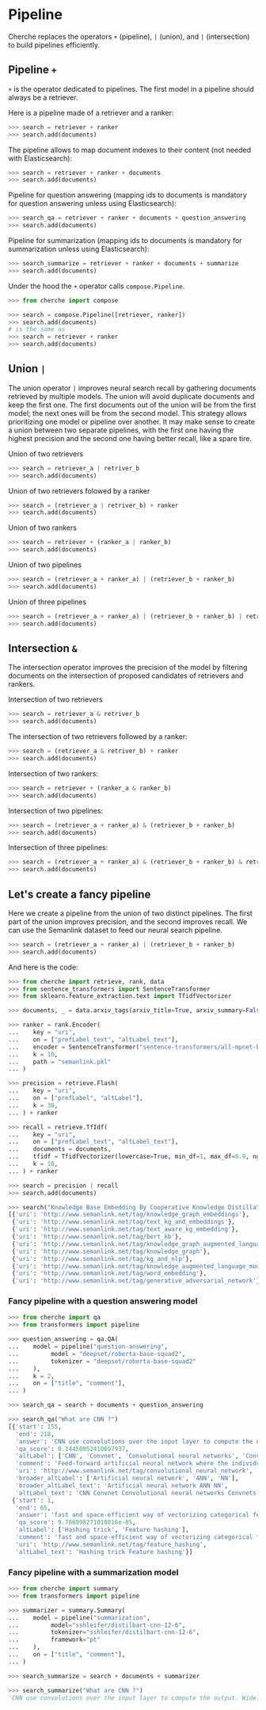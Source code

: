 # Pipeline

Cherche replaces the operators `+` (pipeline), `|` (union), and `|` (intersection) to build pipelines efficiently.

## Pipeline `+`

`+` is the operator dedicated to pipelines. The first model in a pipeline should always be a retriever.

Here is a pipeline made of a retriever and a ranker:

```python
>>> search = retriever + ranker
>>> search.add(documents)
```

The pipeline allows to map document indexes to their content (not needed with Elasticsearch):

```python
>>> search = retriever + ranker + documents
>>> search.add(documents)
```

Pipeline for question answering (mapping ids to documents is mandatory for question answering unless using Elasticsearch):

```python
>>> search_qa = retriever + ranker + documents + question_answering
>>> search.add(documents)
```

Pipeline for summarization (mapping ids to documents is mandatory for summarization unless using Elasticsearch):

```python
>>> search_summarize = retriever + ranker + documents + summarize
>>> search.add(documents)
```

Under the hood the `+` operator calls `compose.Pipeline`.

```python
>>> from cherche import compose

>>> search = compose.Pipeline([retriever, ranker])
>>> search.add(documents)
# is the same as
>>> search = retriever + ranker
>>> search.add(documents)
```

## Union `|`

The union operator `|` improves neural search recall by gathering documents retrieved by multiple models. The union will avoid duplicate documents and keep the first one. The first documents out of the union will be from the first model; the next ones will be from the second model. This strategy allows prioritizing one model or pipeline over another. It may make sense to create a union between two separate pipelines, with the first one having the highest precision and the second one having better recall, like a spare tire.

Union of two retrievers

```python
>>> search = retriever_a | retriver_b
>>> search.add(documents)
```

Union of two retrievers folowed by a ranker

```python
>>> search = (retriever_a | retriver_b) + ranker
>>> search.add(documents)
```

Union of two rankers

```python
>>> search = retriever + (ranker_a | ranker_b)
>>> search.add(documents)
```

Union of two pipelines

```python
>>> search = (retriever_a + ranker_a) | (retriever_b + ranker_b)
>>> search.add(documents)
```

Union of three pipelines

```python
>>> search = (retriever_a + ranker_a) | (retriever_b + ranker_b) | retriever_c
>>> search.add(documents)
```

## Intersection `&`

The intersection operator improves the precision of the model by filtering documents on the intersection of proposed candidates of retrievers and rankers.

Intersection of two retrievers

```python
>>> search = retriever_a & retriver_b
>>> search.add(documents)
```

The intersection of two retrievers followed by a ranker:

```python
>>> search = (retriever_a & retriver_b) + ranker
>>> search.add(documents)
```

Intersection of two rankers:

```python
>>> search = retriever + (ranker_a & ranker_b)
>>> search.add(documents)
```

Intersection of two pipelines:

```python
>>> search = (retriever_a + ranker_a) & (retriever_b + ranker_b)
>>> search.add(documents)
```

Intersection of three pipelines:

```python
>>> search = (retriever_a + ranker_a) & (retriever_b + ranker_b) & retriever_c
>>> search.add(documents)
```

## Let's create a fancy pipeline

Here we create a pipeline from the union of two distinct pipelines. The first part of the union improves precision, and the second improves recall. We can use the Semanlink dataset to feed our neural search pipeline.

```python
>>> search = (retriever_a + ranker_a) | (retriever_b + ranker_b)
>>> search.add(documents)
```

And here is the code:

```python
>>> from cherche import retrieve, rank, data
>>> from sentence_transformers import SentenceTransformer
>>> from sklearn.feature_extraction.text import TfidfVectorizer

>>> documents, _ = data.arxiv_tags(arxiv_title=True, arxiv_summary=False, comment=False)

>>> ranker = rank.Encoder(
...    key = "uri",
...    on = ["prefLabel_text", "altLabel_text"],
...    encoder = SentenceTransformer("sentence-transformers/all-mpnet-base-v2").encode,
...    k = 10,
...    path = "semanlink.pkl"
... )

>>> precision = retrieve.Flash(
...    key = "uri",
...    on = ["prefLabel", "altLabel"], 
...    k = 30,
... ) + ranker

>>> recall = retrieve.TfIdf(
...    key = "uri",
...    on = ["prefLabel_text", "altLabel_text"], 
...    documents = documents,
...    tfidf = TfidfVectorizer(lowercase=True, min_df=1, max_df=0.9, ngram_range=(3, 7), analyzer="char"), 
...    k = 10,
... ) + ranker

>>> search = precision | recall
>>> search.add(documents)

>>> search("Knowledge Base Embedding By Cooperative Knowledge Distillation")
[{'uri': 'http://www.semanlink.net/tag/knowledge_graph_embeddings'},
 {'uri': 'http://www.semanlink.net/tag/text_kg_and_embeddings'},
 {'uri': 'http://www.semanlink.net/tag/text_aware_kg_embedding'},
 {'uri': 'http://www.semanlink.net/tag/bert_kb'},
 {'uri': 'http://www.semanlink.net/tag/knowledge_graph_augmented_language_models'},
 {'uri': 'http://www.semanlink.net/tag/knowledge_graph'},
 {'uri': 'http://www.semanlink.net/tag/kg_and_nlp'},
 {'uri': 'http://www.semanlink.net/tag/knowledge_augmented_language_models'},
 {'uri': 'http://www.semanlink.net/tag/word_embedding'},
 {'uri': 'http://www.semanlink.net/tag/generative_adversarial_network'}]
```

### Fancy pipeline with a question answering model

```python
>>> from cherche import qa
>>> from transformers import pipeline

>>> question_answering = qa.QA(
...    model = pipeline("question-answering", 
...         model = "deepset/roberta-base-squad2", 
...         tokenizer = "deepset/roberta-base-squad2"
...    ),
...    k = 2,
...    on = ["title", "comment"],
... )

>>> search_qa = search + documents + question_answering

>>> search_qa("What are CNN ?")
[{'start': 155,
  'end': 218,
  'answer': 'CNN use convolutions over the input layer to compute the output',
  'qa_score': 0.14450952410697937,
  'altLabel': ['CNN', 'Convnet', 'Convolutional neural networks', 'Convnets'],
  'comment': 'Feed-forward artificial neural network where the individual neurons are tiled in such a way that they respond to overlapping regions in the visual field. CNN use convolutions over the input layer to compute the output. Widely used models for image and video recognition.\r\n\r\nMain assumption: Data are compositional, they are formed of patterns that are:\r\n\r\n- Local\r\n- Stationary\r\n- Multi-scale (hierarchical)\r\n\r\nConvNets leverage the compositionality structure: They extract compositional features and feed them to classifier, recommender, etc (end-to-end).',
  'uri': 'http://www.semanlink.net/tag/convolutional_neural_network',
  'broader_altLabel': ['Artificial neural network', 'ANN', 'NN'],
  'broader_altLabel_text': 'Artificial neural network ANN NN',
  'altLabel_text': 'CNN Convnet Convolutional neural networks Convnets'},
 {'start': 1,
  'end': 65,
  'answer': 'fast and space-efficient way of vectorizing categorical features',
  'qa_score': 9.786998271010816e-05,
  'altLabel': ['Hashing trick', 'Feature hashing'],
  'comment': 'fast and space-efficient way of vectorizing categorical features. Applies a hash function to the features to determine their column index\r\n\r\n\r\n\r\n\r\n\r\n',
  'uri': 'http://www.semanlink.net/tag/feature_hashing',
  'altLabel_text': 'Hashing trick Feature hashing'}]
```

### Fancy pipeline with a summarization model

```python
>>> from cherche import summary
>>> from transformers import pipeline

>>> summarizer = summary.Summary(
...    model = pipeline("summarization", 
...         model="sshleifer/distilbart-cnn-12-6", 
...         tokenizer="sshleifer/distilbart-cnn-12-6", 
...         framework="pt"
...    ),
...    on = ["title", "comment"],
... )

>>> search_summarize = search + documents + summarizer

>>> search_summarize("What are CNN ?")
'CNN use convolutions over the input layer to compute the output. Widely used models for image and video recognition. Feed-forward artificial'
```
